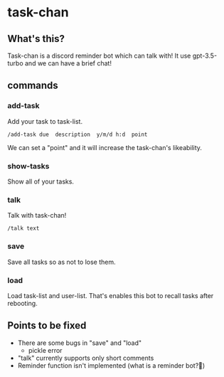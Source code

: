 # task-chan
## What's this?
Task-chan is a discord reminder bot which can talk with!
It use gpt-3.5-turbo and we can have a brief chat!

## commands
### add-task
Add your task to task-list.
```
/add-task due  description  y/m/d h:d  point
```
We can set a "point" and it will increase the task-chan's likeability.

### show-tasks
Show all of your tasks.

### talk
Talk with task-chan!
```
/talk text
```

### save
Save all tasks so as not to lose them.

### load
Load task-list and user-list. That's enables this bot to recall tasks after rebooting.

## Points to be fixed
- There are some bugs in "save" and "load"
  - pickle error
- "talk" currently supports only short comments
- Reminder function isn't implemented (what is a reminder bot?🤔)
